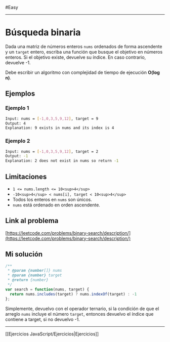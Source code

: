 #Easy 
___
# Búsqueda binaria

Dada una matriz de números enteros `nums` ordenados de forma ascendente y un `target` entero, escriba una función que busque el objetivo en números enteros. Si el objetivo existe, devuelve su índice. En caso contrario, devuelve -1.

Debe escribir un algoritmo con complejidad de tiempo de ejecución **O(log n)**.

## Ejemplos

### Ejemplo 1

```bash
Input: nums = [-1,0,3,5,9,12], target = 9
Output: 4
Explanation: 9 exists in nums and its index is 4
```

### Ejemplo 2

```bash
Input: nums = [-1,0,3,5,9,12], target = 2
Output: -1
Explanation: 2 does not exist in nums so return -1
```

## Limitaciones

-   `1 <= nums.length <= 10<sup>4</sup>`
-   `-10<sup>4</sup> < nums[i], target < 10<sup>4</sup>`
-   Todos los enteros en `nums` son únicos.
-   `nums` está ordenado en orden ascendente.

## Link al problema

[https://leetcode.com/problems/binary-search/description/](https://leetcode.com/problems/binary-search/description/)

## Mi solución

```js
/**
 * @param {number[]} nums
 * @param {number} target
 * @return {number}
 */
var search = function(nums, target) {
  return nums.includes(target) ? nums.indexOf(target) : -1
};
```

Simplemente, devuelvo con el operador ternario, si la condición de que el arreglo `nums` incluye el número `target`, entonces devuelvo el índice que contiene a target, si no devuelvo -1.

__________

[[Ejercicios JavaScript/Ejercicios|Ejercicios]]